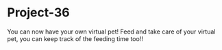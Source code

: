 # Project-36
You can now have your own virtual pet! Feed and take care of your virtual pet, you can keep track of the feeding time too!!
